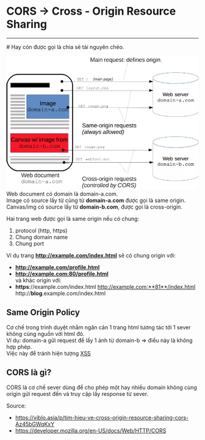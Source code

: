 # CORS -> Cross - Origin Resource Sharing  
<hr>
# Hay còn được gọi là chia sẻ tài nguyên chéo.   

![CORS](imgs/cors.webp)    
Web document có domain là domain-a.com.   
Image có source lấy từ cũng từ **domain-a.com** được gọi là same origin.      
Canvas/img có source lấy từ **domain-b.com**, được gọi là cross-origin.       

Hai trang web được gọi là same origin nếu có chung:    
1. protocol (http, https)
2. Chung domain name 
3. Chung port  

Ví dụ trang **http://example.com/index.html** sẽ có chung origin với:   
- **http://example.com/profile.html**
- **http://example.com:80/profile.html**    
và khác origin với: 
- **https**://example.com/index.html
http://example.com:**81**/index.html
http://**blog**.example.com/index.html     

## Same Origin Policy
Cơ chế trong trình duyệt nhằm ngăn cản 1 trang html tương tác tới 1 sever không cùng nguồn với html đó.    
Ví dụ: domain-a gửi request để lấy 1 ảnh từ domain-b  => điều này là không hợp phép.   
Việc này để tránh hiện tượng  [XSS](https://owasp.org/www-community/attacks/xss/ "Cross-Site Scripting (XSS) attacks are a type of injection, in which malicious scripts are injected into otherwise benign and trusted websites.")

## CORS là gì?    
CORS là cơ chế sever dùng để cho phép một hay nhiều domain không cùng origin gửi request đến và truy cập lấy response từ sever.    
 



















Source: 
- https://viblo.asia/p/tim-hieu-ve-cross-origin-resource-sharing-cors-Az45bGWqKxY
- https://developer.mozilla.org/en-US/docs/Web/HTTP/CORS